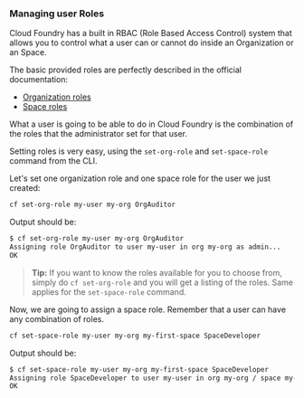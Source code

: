 ### Managing user Roles

Cloud Foundry has a built in RBAC (Role Based Access Control) system that allows you to control what a user can or cannot do inside an Organization or an Space.

The basic provided roles are perfectly described in the official documentation:

* [Organization roles](https://docs.cloudfoundry.org/concepts/roles.html#org-roles)
* [Space roles](https://docs.cloudfoundry.org/concepts/roles.html#space-roles)

What a user is going to be able to do in Cloud Foundry is the combination of the roles that the administrator set for that user.

Setting roles is very easy, using the `set-org-role` and `set-space-role` command from the CLI.

Let's set one organization role and one space role for the user we just created:

```sh
cf set-org-role my-user my-org OrgAuditor
```

Output should be:

```sh
$ cf set-org-role my-user my-org OrgAuditor
Assigning role OrgAuditor to user my-user in org my-org as admin...
OK
```

> **Tip:** If you want to know the roles available for you to choose from, simply do `cf set-org-role` and you will get a listing of the roles. Same applies for the `set-space-role` command.

Now, we are going to assign a space role. Remember that a user can have any combination of roles.

```sh
cf set-space-role my-user my-org my-first-space SpaceDeveloper
```

Output should be:

```sh
$ cf set-space-role my-user my-org my-first-space SpaceDeveloper
Assigning role SpaceDeveloper to user my-user in org my-org / space my-first-space as admin...
OK
```
